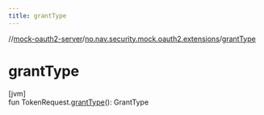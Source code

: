 ```yaml
---
title: grantType
---
```

//[mock-oauth2-server](../../index.html)/[no.nav.security.mock.oauth2.extensions](index.html)/[grantType](grant-type.html)



# grantType



[jvm]\
fun TokenRequest.[grantType](grant-type.html)(): GrantType




